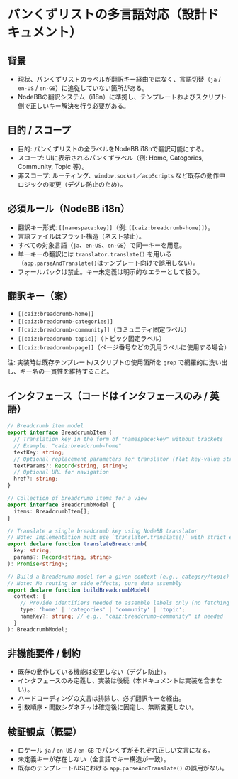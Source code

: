 # パンくずリストの多言語対応（設計ドキュメント）

## 背景
- 現状、パンくずリストのラベルが翻訳キー経由ではなく、言語切替（`ja` / `en-US` / `en-GB`）に追従していない箇所がある。
- NodeBBの翻訳システム（i18n）に準拠し、テンプレートおよびスクリプト側で正しいキー解決を行う必要がある。

## 目的 / スコープ
- 目的: パンくずリストの全ラベルをNodeBB i18nで翻訳可能にする。
- スコープ: UIに表示されるパンくずラベル（例: Home, Categories, Community, Topic 等）。
- 非スコープ: ルーティング、`window.socket`／`acpScripts` など既存の動作中ロジックの変更（デグレ防止のため）。

## 必須ルール（NodeBB i18n）
- 翻訳キー形式: `[[namespace:key]]`（例: `[[caiz:breadcrumb-home]]`）。
- 言語ファイルはフラット構造（ネスト禁止）。
- すべての対象言語（`ja`、`en-US`、`en-GB`）で同一キーを用意。
- 単一キーの翻訳には `translator.translate()` を用いる（`app.parseAndTranslate()`はテンプレート向けで誤用しない）。
- フォールバックは禁止。キー未定義は明示的なエラーとして扱う。

## 翻訳キー（案）
- `[[caiz:breadcrumb-home]]`
- `[[caiz:breadcrumb-categories]]`
- `[[caiz:breadcrumb-community]]`（コミュニティ固定ラベル）
- `[[caiz:breadcrumb-topic]]`（トピック固定ラベル）
- `[[caiz:breadcrumb-page]]`（ページ番号などの汎用ラベルに使用する場合）

注: 実装時は既存テンプレート/スクリプトの使用箇所を `grep` で網羅的に洗い出し、キー名の一貫性を維持すること。

## インタフェース（コードはインタフェースのみ / 英語）

```ts
// Breadcrumb item model
export interface BreadcrumbItem {
  // Translation key in the form of "namespace:key" without brackets
  // Example: "caiz:breadcrumb-home"
  textKey: string;
  // Optional replacement parameters for translator (flat key-value strings)
  textParams?: Record<string, string>;
  // Optional URL for navigation
  href?: string;
}

// Collection of breadcrumb items for a view
export interface BreadcrumbModel {
  items: BreadcrumbItem[];
}

// Translate a single breadcrumb key using NodeBB translator
// Note: Implementation must use `translator.translate()` with strict error handling
export declare function translateBreadcrumb(
  key: string,
  params?: Record<string, string>
): Promise<string>;

// Build a breadcrumb model for a given context (e.g., category/topic)
// Note: No routing or side effects; pure data assembly
export declare function buildBreadcrumbModel(
  context: {
    // Provide identifiers needed to assemble labels only (no fetching here)
    type: 'home' | 'categories' | 'community' | 'topic';
    nameKey?: string; // e.g., "caiz:breadcrumb-community" if needed
  }
): BreadcrumbModel;
```

## 非機能要件 / 制約
- 既存の動作している機能は変更しない（デグレ防止）。
- インタフェースのみ定義し、実装は後続（本ドキュメントは実装を含まない）。
- ハードコーディングの文言は排除し、必ず翻訳キーを経由。
- 引数順序・関数シグネチャは確定後に固定し、無断変更しない。

## 検証観点（概要）
- ロケール `ja` / `en-US` / `en-GB` でパンくずがそれぞれ正しい文言になる。
- 未定義キーが存在しない（全言語でキー構造が一致）。
- 既存のテンプレート/JSにおける `app.parseAndTranslate()` の誤用がない。
